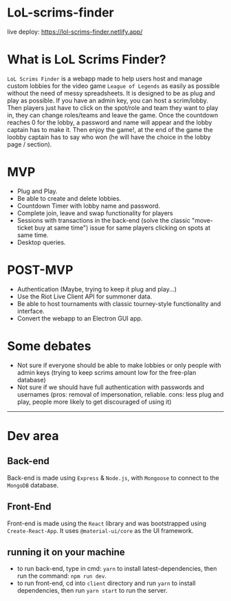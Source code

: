 # LoL-scrims-finder

live deploy: https://lol-scrims-finder.netlify.app/

# What is LoL Scrims Finder?

`LoL Scrims Finder` is a webapp made to help users host and manage custom lobbies for the video game `League of Legends` as easily as possible without the need of
messy spreadsheets. It is designed to be as plug and play as possible.
If you have an admin key, you can host a scrim/lobby. Then players just have to click on the spot/role and team they want to play in, they can change roles/teams and leave the game. Once the countdown reaches 0 for the lobby, a password and name will appear and the lobby captain has to make it. Then enjoy the game!, at the end of the game the loobby captain has to say who won (he will have the choice in the lobby page / section).

# MVP 
- Plug and Play.
- Be able to create and delete lobbies.
- Countdown Timer with lobby name and password.
- Complete join, leave and swap functionality for players
- Sessions with transactions in the back-end (solve the classic "move-ticket buy at same time") issue for same players clicking on spots at same time.
- Desktop queries.

# POST-MVP
- Authentication (Maybe, trying to keep it plug and play...)
- Use the Riot Live Client API for summoner data.
- Be able to host tournaments with classic tourney-style functionality and interface.
- Convert the webapp to an Electron GUI app.


# Some debates
- Not sure if everyone should be able to make lobbies or only people with admin keys (trying to keep scrims amount low for the free-plan database)
- Not sure if we should have full authentication with passwords and usernames (pros: removal of impersonation, reliable. cons: less plug and play, people more likely to get discouraged of using it)


-----------

# Dev area

 ## Back-end
  Back-end is made using `Express` & `Node.js`, with `Mongoose` to connect to the `MongoDB` database.
  
 ## Front-End
  Front-end is made using the `React` library and was bootstrapped using `Create-React-App`. It uses `@material-ui/core` as the UI framework.
  
 ## running it on your machine
 - to run back-end, type in cmd: `yarn` to install latest-dependencies, then run the command: `npm run dev`.
 - to run front-end, cd into `client` directory and run `yarn` to install dependencies, then run `yarn start` to run the server.
